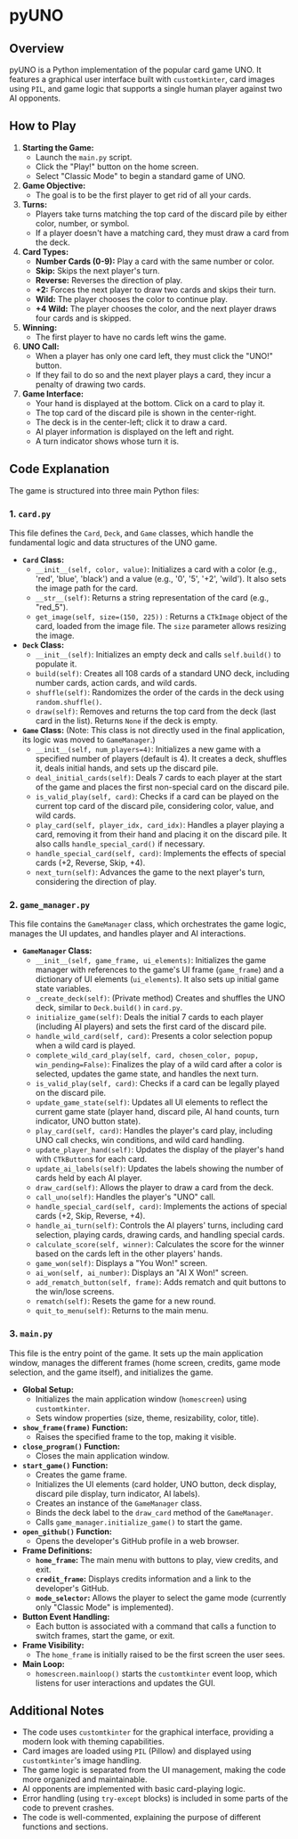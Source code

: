 # pyUNO

## Overview

pyUNO is a Python implementation of the popular card game UNO. It features a graphical user interface built with `customtkinter`, card images using `PIL`, and game logic that supports a single human player against two AI opponents.

## How to Play

1.  **Starting the Game:**
    * Launch the `main.py` script.
    * Click the "Play!" button on the home screen.
    * Select "Classic Mode" to begin a standard game of UNO.
2.  **Game Objective:**
    * The goal is to be the first player to get rid of all your cards.
3.  **Turns:**
    * Players take turns matching the top card of the discard pile by either color, number, or symbol.
    * If a player doesn't have a matching card, they must draw a card from the deck.
4.  **Card Types:**
    * **Number Cards (0-9):** Play a card with the same number or color.
    * **Skip:** Skips the next player's turn.
    * **Reverse:** Reverses the direction of play.
    * **+2:** Forces the next player to draw two cards and skips their turn.
    * **Wild:** The player chooses the color to continue play.
    * **+4 Wild:** The player chooses the color, and the next player draws four cards and is skipped.
5.  **Winning:**
    * The first player to have no cards left wins the game.
6.  **UNO Call:**
    * When a player has only one card left, they must click the "UNO!" button.
    * If they fail to do so and the next player plays a card, they incur a penalty of drawing two cards.
7.  **Game Interface:**
    * Your hand is displayed at the bottom. Click on a card to play it.
    * The top card of the discard pile is shown in the center-right.
    * The deck is in the center-left; click it to draw a card.
    * AI player information is displayed on the left and right.
    * A turn indicator shows whose turn it is.

## Code Explanation

The game is structured into three main Python files:

### 1. `card.py`

This file defines the `Card`, `Deck`, and `Game` classes, which handle the fundamental logic and data structures of the UNO game.

* **`Card` Class:**
    * `__init__(self, color, value)`: Initializes a card with a color (e.g., 'red', 'blue', 'black') and a value (e.g., '0', '5', '+2', 'wild'). It also sets the image path for the card.
    * `__str__(self)`: Returns a string representation of the card (e.g., "red\_5").
    * `get_image(self, size=(150, 225))` :  Returns a `CTkImage` object of the card, loaded from the image file. The `size` parameter allows resizing the image.
* **`Deck` Class:**
    * `__init__(self)`: Initializes an empty deck and calls `self.build()` to populate it.
    * `build(self)`: Creates all 108 cards of a standard UNO deck, including number cards, action cards, and wild cards.
    * `shuffle(self)`: Randomizes the order of the cards in the deck using `random.shuffle()`.
    * `draw(self)`: Removes and returns the top card from the deck (last card in the list). Returns `None` if the deck is empty.
* **`Game` Class:** (Note: This class is not directly used in the final application, its logic was moved to `GameManager`.)
    * `__init__(self, num_players=4)`: Initializes a new game with a specified number of players (default is 4). It creates a deck, shuffles it, deals initial hands, and sets up the discard pile.
    * `deal_initial_cards(self)`: Deals 7 cards to each player at the start of the game and places the first non-special card on the discard pile.
    * `is_valid_play(self, card)`: Checks if a card can be played on the current top card of the discard pile, considering color, value, and wild cards.
    * `play_card(self, player_idx, card_idx)`: Handles a player playing a card, removing it from their hand and placing it on the discard pile. It also calls `handle_special_card()` if necessary.
    * `handle_special_card(self, card)`: Implements the effects of special cards (+2, Reverse, Skip, +4).
    * `next_turn(self)`: Advances the game to the next player's turn, considering the direction of play.

### 2. `game_manager.py`

This file contains the `GameManager` class, which orchestrates the game logic, manages the UI updates, and handles player and AI interactions.

* **`GameManager` Class:**
    * `__init__(self, game_frame, ui_elements)`: Initializes the game manager with references to the game's UI frame (`game_frame`) and a dictionary of UI elements (`ui_elements`). It also sets up initial game state variables.
    * `_create_deck(self)`:  (Private method) Creates and shuffles the UNO deck, similar to `Deck.build()` in `card.py`.
    * `initialize_game(self)`: Deals the initial 7 cards to each player (including AI players) and sets the first card of the discard pile.
    * `handle_wild_card(self, card)`:  Presents a color selection popup when a wild card is played.
    * `complete_wild_card_play(self, card, chosen_color, popup, win_pending=False)`:  Finalizes the play of a wild card after a color is selected, updates the game state, and handles the next turn.
    * `is_valid_play(self, card)`: Checks if a card can be legally played on the discard pile.
    * `update_game_state(self)`: Updates all UI elements to reflect the current game state (player hand, discard pile, AI hand counts, turn indicator, UNO button state).
    * `play_card(self, card)`: Handles the player's card play, including UNO call checks, win conditions, and wild card handling.
    * `update_player_hand(self)`:  Updates the display of the player's hand with `CTkButton`s for each card.
    * `update_ai_labels(self)`: Updates the labels showing the number of cards held by each AI player.
    * `draw_card(self)`: Allows the player to draw a card from the deck.
    * `call_uno(self)`: Handles the player's "UNO" call.
    * `handle_special_card(self, card)`: Implements the actions of special cards (+2, Skip, Reverse, +4).
    * `handle_ai_turn(self)`: Controls the AI players' turns, including card selection, playing cards, drawing cards, and handling special cards.
    * `calculate_score(self, winner)`: Calculates the score for the winner based on the cards left in the other players' hands.
    * `game_won(self)`:  Displays a "You Won!" screen.
    * `ai_won(self, ai_number)`: Displays an "AI X Won!" screen.
    * `add_rematch_button(self, frame)`: Adds rematch and quit buttons to the win/lose screens.
    * `rematch(self)`: Resets the game for a new round.
    * `quit_to_menu(self)`: Returns to the main menu.

### 3. `main.py`

This file is the entry point of the game. It sets up the main application window, manages the different frames (home screen, credits, game mode selection, and the game itself), and initializes the game.

* **Global Setup:**
    * Initializes the main application window (`homescreen`) using `customtkinter`.
    * Sets window properties (size, theme, resizability, color, title).
* **`show_frame(frame)` Function:**
    * Raises the specified frame to the top, making it visible.
* **`close_program()` Function:**
    * Closes the main application window.
* **`start_game()` Function:**
    * Creates the game frame.
    * Initializes the UI elements (card holder, UNO button, deck display, discard pile display, turn indicator, AI labels).
    * Creates an instance of the `GameManager` class.
    * Binds the deck label to the `draw_card` method of the `GameManager`.
    * Calls `game_manager.initialize_game()` to start the game.
* **`open_github()` Function:**
    * Opens the developer's GitHub profile in a web browser.
* **Frame Definitions:**
    * **`home_frame`:** The main menu with buttons to play, view credits, and exit.
    * **`credit_frame`:** Displays credits information and a link to the developer's GitHub.
    * **`mode_selector`:** Allows the player to select the game mode (currently only "Classic Mode" is implemented).
* **Button Event Handling:**
    * Each button is associated with a command that calls a function to switch frames, start the game, or exit.
* **Frame Visibility:**
    * The `home_frame` is initially raised to be the first screen the user sees.
* **Main Loop:**
    * `homescreen.mainloop()` starts the `customtkinter` event loop, which listens for user interactions and updates the GUI.

## Additional Notes

* The code uses `customtkinter` for the graphical interface, providing a modern look with theming capabilities.
* Card images are loaded using `PIL` (Pillow) and displayed using `customtkinter`'s image handling.
* The game logic is separated from the UI management, making the code more organized and maintainable.
* AI opponents are implemented with basic card-playing logic.
* Error handling (using `try-except` blocks) is included in some parts of the code to prevent crashes.
* The code is well-commented, explaining the purpose of different functions and sections.
